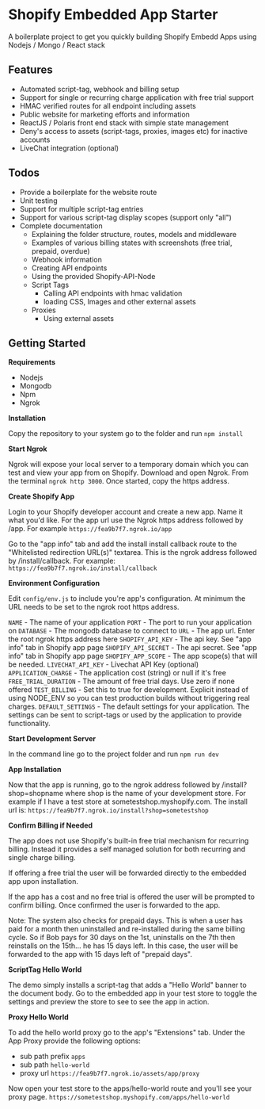 
# Shopify Embedded App Starter

A boilerplate project to get you quickly building Shopify Embedd Apps using Nodejs / Mongo / React stack

## Features
- Automated script-tag, webhook and billing setup
- Support for single or recurring charge application with free trial support
- HMAC verified routes for all endpoint including assets
- Public website for marketing efforts and information
- ReactJS / Polaris front end stack with simple state management
- Deny's access to assets (script-tags, proxies, images etc) for inactive accounts
- LiveChat integration (optional)


## Todos

- Provide a boilerplate for the website route
- Unit testing
- Support for multiple script-tag entries
- Support for various script-tag display scopes (support only "all")
- Complete documentation
  - Explaining the folder structure, routes, models and middleware
  - Examples of various billing states with screenshots (free trial, prepaid, overdue)
  - Webhook information
  - Creating API endpoints
  - Using the provided Shopify-API-Node 
  - Script Tags
    - Calling API endpoints with hmac validation
    - loading CSS, Images and other external assets
  - Proxies
    - Using external assets

## Getting Started

**Requirements**

- Nodejs
- Mongodb
- Npm
- Ngrok

**Installation**

Copy the repository to your system go to the folder and run ```npm install```

**Start Ngrok**

Ngrok will expose your local server to a temporary domain which you can test and view your app from on Shopify. Download and open Ngrok. From the terminal ```ngrok http 3000```. Once started, copy the https address.

**Create Shopify App**

Login to your Shopify developer account and create a new app. Name it what you'd like. For the app url use the Ngrok https address followed by /app. For example ```https://fea9b7f7.ngrok.io/app```

Go to the "app info" tab and add the install install callback route to the "Whitelisted redirection URL(s)" textarea. This is the ngrok address followed by /install/callback. 
For example: ```https://fea9b7f7.ngrok.io/install/callback```

**Environment Configuration**

Edit ```config/env.js```  to include you're app's configuration. At minimum the URL needs to be set to the ngrok root https address.

```NAME``` - The name of your application
```PORT``` - The port to run your application on
```DATABASE``` - The mongodb database to connect to
```URL``` - The app url. Enter the root ngrok https address here
```SHOPIFY_API_KEY``` - The api key. See "app info" tab in Shopify app page
```SHOPIFY_API_SECRET``` - The api secret.  See "app info" tab in Shopify app page
```SHOPIFY_APP_SCOPE``` - The app scope(s) that will be needed.
```LIVECHAT_API_KEY``` - Livechat API Key (optional)
```APPLICATION_CHARGE``` - The application cost (string) or null if it's free
```FREE_TRIAL_DURATION``` - The amount of free trial days. Use zero if none offered
```TEST_BILLING``` - Set this to true for development. Explicit instead of using NODE_ENV so you can test production builds without triggering real charges.
```DEFAULT_SETTINGS``` - The default settings for your application. The settings can be sent to script-tags or used by the application to provide functionality.

**Start Development Server**

In the command line go to the project folder and run ```npm run dev```

**App Installation**

Now that the app is running, go to the ngrok address followed by /install?shop=shopname where shop is the name of your development store. For example if I have a test store at sometestshop.myshopify.com. The install url is: ```https://fea9b7f7.ngrok.io/install?shop=sometestshop```

**Confirm Billing if Needed**

The app does not use Shopify's built-in free trial mechanism for recurring billing. Instead it provides a self managed solution for both recurring and single charge billing. 

If offering a free trial the user will be forwarded directly to the embedded app upon installation. 

If the app has a cost and no free trial is offered the user will be prompted to confirm billing. Once confirmed the user is forwarded to the app.

Note: The system also checks for prepaid days. This is when a user has paid for a month then uninstalled and re-installed during the same billing cycle. So if Bob pays for 30 days on the 1st, uninstalls on the 7th then reinstalls on the 15th... he has 15 days left. In this case, the user will be forwarded to the app with 15 days left of "prepaid days".

**ScriptTag Hello World**

The demo simply installs a script-tag that adds a "Hello World" banner to the document body. Go to the embedded app in your test store to toggle the settings and preview the store to see to see the app in action. 

**Proxy Hello World**

To add the hello world proxy go to the app's "Extensions" tab. Under the App Proxy provide the following options:
- sub path prefix ```apps```
- sub path ```hello-world```
- proxy url ```https://fea9b7f7.ngrok.io/assets/app/proxy```

Now open your test store to the apps/hello-world route and you'll see your proxy page. ```https://sometestshop.myshopify.com/apps/hello-world```
